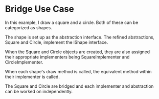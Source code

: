 # Bridge Use Case

In this example, I draw a square and a circle. Both of these can be categorized as shapes.

The shape is set up as the abstraction interface. The refined abstractions, Square and Circle, implement the IShape interface.

When the Square and Circle objects are created, they are also assigned their appropriate implementers being SquareImplementer and CircleImplementer.

When each shape's draw method is called, the equivalent method within their implementer is called.

The Square and Circle are bridged and each implementer and abstraction can be worked on independently.
